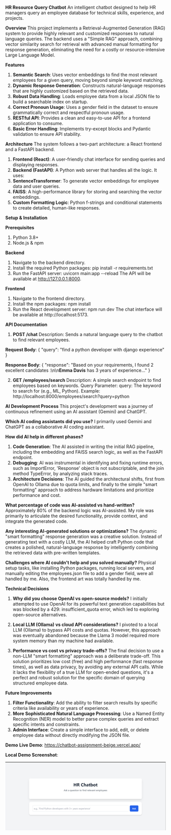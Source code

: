 **HR Resource Query Chatbot**
An intelligent chatbot designed to help HR managers query an employee database for technical skills, experience, and projects.

**Overview**
This project implements a Retrieval-Augmented Generation (RAG) system to provide highly relevant and customized responses to natural language queries. The backend uses a "Simple RAG" approach, combining vector similarity search for retrieval with advanced manual formatting for response generation, eliminating the need for a costly or resource-intensive Large Language Model.

**Features**
1. **Semantic Search**: Uses vector embeddings to find the most relevant employees for a given query, moving beyond simple keyword matching.
2. **Dynamic Response Generation**: Constructs natural-language responses that are highly customized based on the retrieved data.
3. **Robust Data Handling**: Loads employee data from a local JSON file to build a searchable index on startup.
4. **Correct Pronoun Usage**: Uses a gender field in the dataset to ensure grammatically correct and respectful pronoun usage.
5. **RESTful API**: Provides a clean and easy-to-use API for a frontend application to consume.
6. **Basic Error Handling**: Implements try-except blocks and Pydantic validation to ensure API stability.

**Architecture**
The system follows a two-part architecture: a React frontend and a FastAPI backend.
1. **Frontend (React)**: A user-friendly chat interface for sending queries and displaying responses.
2. **Backend (FastAPI)**: A Python web server that handles all the logic. It uses:
3. **SentenceTransformer**: To generate vector embeddings for employee data and user queries.
4. **FAISS**: A high-performance library for storing and searching the vector embeddings.
5. **Custom Formatting Logic**: Python f-strings and conditional statements to create detailed, human-like responses.


**Setup & Installation**

**Prerequisites**
1. Python 3.8+
2. Node.js & npm

**Backend**
1. Navigate to the backend directory.
2. Install the required Python packages:
    pip install -r requirements.txt
3. Run the FastAPI server:
    uvicorn main:app --reload
The API will be available at http://127.0.0.1:8000.

**Frontend**
1. Navigate to the frontend directory.
2. Install the npm packages:
    npm install
3. Run the React development server:
    npm run dev
The chat interface will be available at http://localhost:5173.



**API Documentation**
1. **POST /chat**
Description: Sends a natural language query to the chatbot to find relevant employees.

**Request Body**:
{
  "query": "find a python developer with django experience"
}

**Response Body**:
{
  "response": "Based on your requirements, I found 2 excellent candidates :\n\n**Emma Davis** has 3 years of experience..."
}


2. **GET /employees/search**
Description: A simple search endpoint to find employees based on keywords.
Query Parameter:
query: The keyword to search for (e.g., ML, Python).
Example:
http://localhost:8000/employees/search?query=python



**AI Development Process**
This project's development was a journey of continuous refinement using an AI assistant (Gemini) and ChatGPT.

**Which AI coding assistants did you use?**
I primarily used Gemini and ChatGPT as a collaborative AI coding assistant.

**How did AI help in different phases?**
1. **Code Generation**: The AI assisted in writing the initial RAG pipeline, including the embedding and FAISS search logic, as well as the FastAPI endpoint.
2. **Debugging**: AI was instrumental in identifying and fixing runtime errors, such as ImportError, 'Response' object is not subscriptable, and the join method TypeError, by analyzing stack traces.
3. **Architecture Decisions**: The AI guided the architectural shifts, first from OpenAI to Ollama due to quota limits, and finally to the simple "smart formatting" approach to address hardware limitations and prioritize performance and cost.

**What percentage of code was AI-assisted vs hand-written?**
Approximately 80% of the backend logic was AI-assisted. My role was primarily to articulate the desired functionality, provide context, and integrate the generated code.

**Any interesting AI-generated solutions or optimizations?**
The dynamic "smart formatting" response generation was a creative solution. Instead of generating text with a costly LLM, the AI helped craft Python code that creates a polished, natural-language response by intelligently combining the retrieved data with pre-written templates.

**Challenges where AI couldn't help and you solved manually?**
Physical setup tasks, like installing Python packages, running local servers, and manually editing the employees.json file to add a gender field, were all handled by me. Also, the frontend art was totally handled by me.



**Technical Decisions**
1. **Why did you choose OpenAI vs open-source models?**
I initially attempted to use OpenAI for its powerful text generation capabilities but was blocked by a 429: insufficient_quota error, which led to exploring open-source alternatives.

2. **Local LLM (Ollama) vs cloud API considerations?**
I pivoted to a local LLM (Ollama) to bypass API costs and quotas. However, this approach was eventually abandoned because the Llama 3 model required more system memory than my machine had available.

3. **Performance vs cost vs privacy trade-offs?**
The final decision to use a non-LLM "smart formatting" approach was a deliberate trade-off. This solution prioritizes low cost (free) and high performance (fast response times), as well as data privacy, by avoiding any external API calls. While it lacks the flexibility of a true LLM for open-ended questions, it's a perfect and robust solution for the specific domain of querying structured employee data.



**Future Improvements**
1. **Filter Functionality**: Add the ability to filter search results by specific criteria like availability or years of experience.
2. **More Sophisticated Natural Language Processing**: Use a Named Entity Recognition (NER) model to better parse complex queries and extract specific intents and constraints.
3. **Admin Interface**: Create a simple interface to add, edit, or delete employee data without directly modifying the JSON file.

**Demo**
**Live Demo**: https://chatbot-assignment-beige.vercel.app/

**Local Demo Screenshot**:
<p align="center">
  <img src="frontend/public/Screenshot.png" alt="HR Chatbot Screenshot" width="700">
</p>





